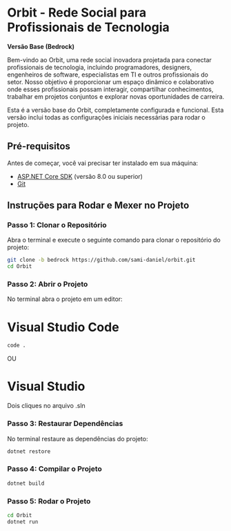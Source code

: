 # Orbit - Rede Social para Profissionais de Tecnologia

**Versão Base (Bedrock)**

Bem-vindo ao Orbit, uma rede social inovadora projetada para conectar profissionais de tecnologia, incluindo programadores, designers, engenheiros de software, especialistas em TI e outros profissionais do setor. Nosso objetivo é proporcionar um espaço dinâmico e colaborativo onde esses profissionais possam interagir, compartilhar conhecimentos, trabalhar em projetos conjuntos e explorar novas oportunidades de carreira.

Esta é a versão base do Orbit, completamente configurada e funcional. Esta versão inclui todas as configurações iniciais necessárias para rodar o projeto.

## Pré-requisitos

Antes de começar, você vai precisar ter instalado em sua máquina:

- [ASP.NET Core SDK](https://dotnet.microsoft.com/download) (versão 8.0 ou superior)
- [Git](https://git-scm.com/downloads)

## Instruções para Rodar e Mexer no Projeto

### Passo 1: Clonar o Repositório

Abra o terminal e execute o seguinte comando para clonar o repositório do projeto:

``` sh
git clone -b bedrock https://github.com/sami-daniel/orbit.git
cd Orbit
```

### Passo 2: Abrir o Projeto

No terminal abra o projeto em um editor:
# Visual Studio Code
``` sh
code .
```
OU

# Visual Studio
Dois cliques no arquivo .sln

### Passo 3: Restaurar Dependências 
No terminal restaure as dependências do projeto:
``` sh
dotnet restore
```

### Passo 4: Compilar o Projeto
``` sh
dotnet build
```

### Passo 5: Rodar o Projeto
``` sh
cd Orbit
dotnet run
```
